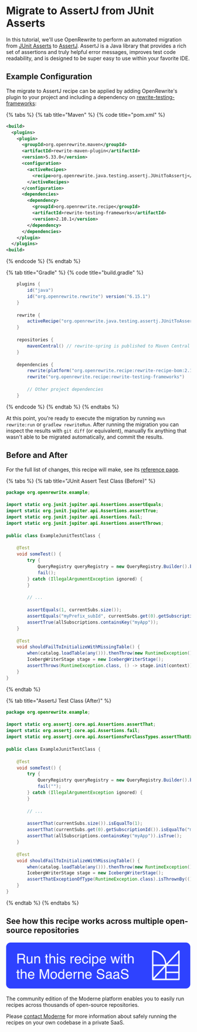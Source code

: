# Migrate to AssertJ from JUnit Asserts

In this tutorial, we'll use OpenRewrite to perform an automated migration from [JUnit Asserts](https://junit.org/junit4/javadoc/4.13/org/junit/Assert.html) to [AssertJ](https://assertj.github.io/doc/). AssertJ is a Java library that provides a rich set of assertions and truly helpful error messages, improves test code readability, and is designed to be super easy to use within your favorite IDE.

## Example Configuration

The migrate to AssertJ recipe can be applied by adding OpenRewrite's plugin to your project and including a dependency on [rewrite-testing-frameworks](https://github.com/openrewrite/rewrite-testing-frameworks):

{% tabs %}
{% tab title="Maven" %}
{% code title="pom.xml" %}
```xml
<build>
  <plugins>
    <plugin>
      <groupId>org.openrewrite.maven</groupId>
      <artifactId>rewrite-maven-plugin</artifactId>
      <version>5.33.0</version>
      <configuration>
        <activeRecipes>
          <recipe>org.openrewrite.java.testing.assertj.JUnitToAssertj</recipe>
        </activeRecipes>
      </configuration>
      <dependencies>
        <dependency>
          <groupId>org.openrewrite.recipe</groupId>
          <artifactId>rewrite-testing-frameworks</artifactId>
          <version>2.10.1</version>
        </dependency>
      </dependencies>
    </plugin>
  </plugins>
<build>
```
{% endcode %}
{% endtab %}

{% tab title="Gradle" %}
{% code title="build.gradle" %}
```groovy
    plugins {
        id("java")
        id("org.openrewrite.rewrite") version("6.15.1")
    }
    
    rewrite {
        activeRecipe("org.openrewrite.java.testing.assertj.JUnitToAssertj")
    }
    
    repositories {
        mavenCentral() // rewrite-spring is published to Maven Central
    }
    
    dependencies {
        rewrite(platform("org.openrewrite.recipe:rewrite-recipe-bom:2.12.0"))
        rewrite("org.openrewrite.recipe:rewrite-testing-frameworks")
    
        // Other project dependencies
    }
```
{% endcode %}
{% endtab %}
{% endtabs %}

At this point, you're ready to execute the migration by running `mvn rewrite:run` or `gradlew rewriteRun`. After running the migration you can inspect the results with `git diff` (or equivalent), manually fix anything that wasn't able to be migrated automatically, and commit the results.

## Before and After

For the full list of changes, this recipe will make, see its [reference page](/reference/recipes/java/testing/assertj/junittoassertj.md).

{% tabs %}
{% tab title="JUnit Assert Test Class (Before)" %}
```java
package org.openrewrite.example;

import static org.junit.jupiter.api.Assertions.assertEquals;
import static org.junit.jupiter.api.Assertions.assertTrue;
import static org.junit.jupiter.api.Assertions.fail;
import static org.junit.jupiter.api.Assertions.assertThrows;

public class ExampleJunitTestClass {

    @Test
    void someTest() {
        try {
            QueryRegistry queryRegistry = new QueryRegistry.Builder().build();
            fail();
        } catch (IllegalArgumentException ignored) {
        }

        // ...

        assertEquals(1, currentSubs.size());
        assertEquals("myPrefix_subId", currentSubs.get(0).getSubscriptionId());
        assertTrue(allSubscriptions.containsKey("myApp"));
    }

    @Test
    void shouldFailToInitializeWithMissingTable() {
        when(catalog.loadTable(any())).thenThrow(new RuntimeException());
        IcebergWriterStage stage = new IcebergWriterStage();
        assertThrows(RuntimeException.class, () -> stage.init(context));
    }
}
```
{% endtab %}

{% tab title="AssertJ Test Class (After)" %}
```java
package org.openrewrite.example;

import static org.assertj.core.api.Assertions.assertThat;
import static org.assertj.core.api.Assertions.fail;
import static org.assertj.core.api.AssertionsForClassTypes.assertThatExceptionOfType;

public class ExampleJunitTestClass {

    @Test
    void someTest() {
        try {
            QueryRegistry queryRegistry = new QueryRegistry.Builder().build();
            fail("");
        } catch (IllegalArgumentException ignored) {
        }

        // ...

        assertThat(currentSubs.size()).isEqualTo(1);
        assertThat(currentSubs.get(0).getSubscriptionId()).isEqualTo("myPrefix_subId");
        assertThat(allSubscriptions.containsKey("myApp")).isTrue();
    }

    @Test
    void shouldFailToInitializeWithMissingTable() {
        when(catalog.loadTable(any())).thenThrow(new RuntimeException());
        IcebergWriterStage stage = new IcebergWriterStage();
        assertThatExceptionOfType(RuntimeException.class).isThrownBy(() -> stage.init(context));
    }
}
```
{% endtab %}
{% endtabs %}

## See how this recipe works across multiple open-source repositories

[![Moderne Link Image](/.gitbook/assets/ModerneRecipeButton.png)](https://app.moderne.io/recipes/org.openrewrite.java.testing.assertj.JUnitToAssertj)

The community edition of the Moderne platform enables you to easily run recipes across thousands of open-source repositories.

Please [contact Moderne](https://moderne.io/product) for more information about safely running the recipes on your own codebase in a private SaaS.